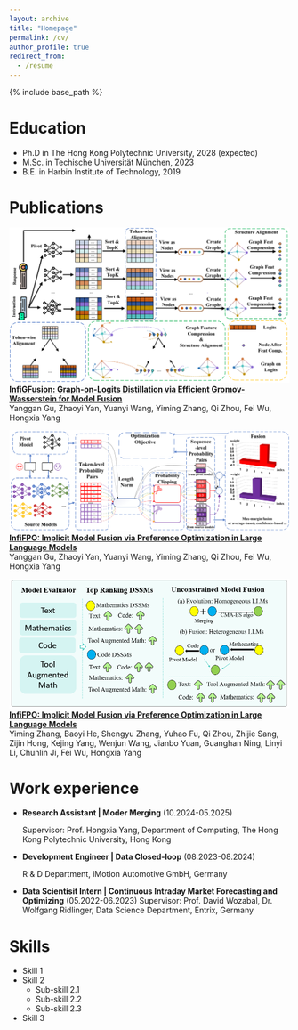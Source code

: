 ```yaml
---
layout: archive
title: "Homepage"
permalink: /cv/
author_profile: true
redirect_from:
  - /resume
---
```


{% include base_path %}

Education
======
* Ph.D in The Hong Kong Polytechnic University, 2028 (expected)
* M.Sc. in Techische Universität München, 2023
* B.E. in Harbin Institute of Technology, 2019

Publications
======
[![paper thumbnail](../images/infiGFusion.png)](https://arxiv.org/abs/2505.13893)  
[**InfiGFusion: Graph-on-Logits Distillation via Efficient Gromov-Wasserstein for Model Fusion**](https://arxiv.org/abs/2505.13893)  
Yanggan Gu, Zhaoyi Yan, Yuanyi Wang, Yiming Zhang, Qi Zhou, Fei Wu, Hongxia Yang

[![paper thumbnail](../images/infiFPO.png)](https://arxiv.org/abs/2505.13878)  
[**InfiFPO: Implicit Model Fusion via Preference Optimization in Large Language Models**](https://arxiv.org/abs/2505.13878)  
Yanggan Gu, Zhaoyi Yan, Yuanyi Wang, Yiming Zhang, Qi Zhou, Fei Wu, Hongxia Yang

[![paper thumbnail](../images/umm.png)](https://arxiv.org/abs/2410.13699)  
[**InfiFPO: Implicit Model Fusion via Preference Optimization in Large Language Models**](https://arxiv.org/abs/2410.13699)  
Yiming Zhang, Baoyi He, Shengyu Zhang, Yuhao Fu, Qi Zhou, Zhijie Sang, Zijin Hong, Kejing Yang, Wenjun Wang, Jianbo Yuan, Guanghan Ning, Linyi Li, Chunlin Ji, Fei Wu, Hongxia Yang


Work experience
======
* **Research Assistant | Moder Merging** (10.2024-05.2025)

  Supervisor: Prof. Hongxia Yang, Department of Computing, The Hong Kong Polytechnic University, Hong Kong
<!-- * Led the team to develop a resource-efficient framework for merging domain-specific LLMs to enhance reasoning abilities. The framework supports merging models of both similar and different architectures using layer-wise weight 
strategies and probabilistic knowledge from fine-tuning data. This work demonstrated that merging expert models 
improves reasoning capabilities, offering an efficient, decentralized alternative to traditional centralized LLMs. -->

* **Development Engineer | Data Closed-loop** (08.2023-08.2024)

  R & D Department, iMotion Automotive GmbH, Germany 
<!-- * Developed automated pre-processing pipelines for data processing, including image separation, pre-recognition, and 
storage. Built a YOLO-based anonymization model to remove personal information, such as license plates and faces, 
ensuring GDPR compliance. Optimized algorithm performance through multi-processing and asynchronous GPU and 
CPU resource management, and successfully deployed the model on the cloud.  -->

* **Data Scientisit Intern | Continuous Intraday Market Forecasting and Optimizing** (05.2022-06.2023)
  Supervisor: Prof. David Wozabal, Dr. Wolfgang Ridlinger, Data Science Department, Entrix, Germany
<!-- * Developed predictive models to forecast average electricity prices one hour before delivery in the continuous intraday market. Compared various approaches such as time-varying regression, LSTM, MLP, and proposed a Hierarchical 
Linear Model to address missing data. Integrated forecasts into rolling intrinsic algorithms, enabling the optimizer to 
leverage future price insights for smarter decision-making.  -->
  
Skills
======
* Skill 1
* Skill 2
  * Sub-skill 2.1
  * Sub-skill 2.2
  * Sub-skill 2.3
* Skill 3


